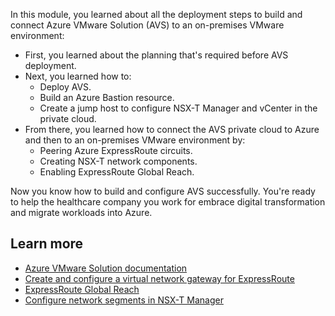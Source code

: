 In this module, you learned about all the deployment steps to build and connect Azure VMware Solution (AVS) to an on-premises VMware environment:

- First, you learned about the planning that's required before AVS deployment.
- Next, you learned how to:
  - Deploy AVS.
  - Build an Azure Bastion resource.
  - Create a jump host to configure NSX-T Manager and vCenter in the private cloud.
- From there, you learned how to connect the AVS private cloud to Azure and then to an on-premises VMware environment by:
  - Peering Azure ExpressRoute circuits.
  - Creating NSX-T network components.
  - Enabling ExpressRoute Global Reach.

Now you know how to build and configure AVS successfully. You're ready to help the healthcare company you work for embrace digital transformation and migrate workloads into Azure.

## Learn more

- [Azure VMware Solution documentation](https://docs.microsoft.com/azure/azure-vmware/)
- [Create and configure a virtual network gateway for ExpressRoute](https://docs.microsoft.com/azure/expressroute/expressroute-howto-add-gateway-portal-resource-manager)
- [ExpressRoute Global Reach](https://docs.microsoft.com/azure/expressroute/expressroute-global-reach)
- [Configure network segments in NSX-T Manager](https://docs.microsoft.com/azure/azure-vmware/tutorial-nsx-t-network-segment)